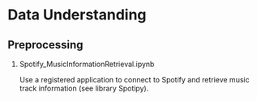 # Data Understanding # 
## Preprocessing  ##

1. Spotify_MusicInformationRetrieval.ipynb 

   Use a registered application to connect to Spotify and retrieve music track information (see library Spotipy).
